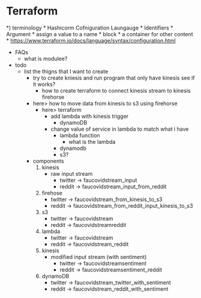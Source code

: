 # Terraform
*) terminology 
    * Hashicorm Cofniguration Laungauge
        * Identifiers
        * Argument 
            * assign a value to a name
        * block
            * a container for other content
                * https://www.terraform.io/docs/language/syntax/configuration.html
* FAQs
    * what is modulee?
* todo
    * list the thigns that I want to create
        * try to create kniesis and run program that only have kinesis see if it works?
            * how to create terraform to connect kinesis stream to kinesis firehorse
        * here> how to move data from kinesis to s3 using firehorse 
            * here> terraform
                * add lambda with kinesis trigger
                    * dynamoDB
                * change value of service in lambda to match what i have  
                    * lambda function
                        * what is the lambda 
                    * dynamodb
                    * s3?
        * components
            1. kinesis
                * raw input stream
                    * twitter -> faucovidstream_input
                    * reddit -> faucovidstream_input_from_reddit
            2. firehose
                * twitter -> faucovidstream_from_kinesis_to_s3
                * reddit -> faucovidstream_from_reddit_input_kinesis_to_s3
            3. s3
                * twitter -> faucovidstream
                * reddit ->  faucovidstreamreddit
            4. lambda
                * twitter -> faucovidstream
                * reddit -> faucovidstream_reddit
            5. kinesis
                * modified input stream (with sentiment)
                    * twitter -> faucovidstreamsentiment
                    * reddit -> faucovidstreamsentiment_reddit
            6. dynamoDB
                * twitter -> faucovidstream_twitter_with_sentiment 
                * reddit -> faucovidstream_reddit_with_sentiment

